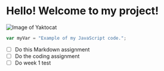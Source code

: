 # Hello! Welcome to my project!

![Image of Yaktocat](https://octodex.github.com/images/yaktocat.png)

``` javascript
var myVar = "Example of my JavaScript code.";
```

- [ ] Do this Markdown assignment
- [ ] Do the coding assignment
- [ ] Do week 1 test
